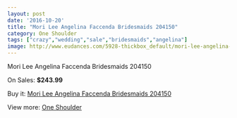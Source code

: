 ```yaml
---
layout: post
date: '2016-10-20'
title: "Mori Lee Angelina Faccenda Bridesmaids 204150"
category: One Shoulder
tags: ["crazy","wedding","sale","bridesmaids","angelina"]
image: http://www.eudances.com/5928-thickbox_default/mori-lee-angelina-faccenda-bridesmaids-204150.jpg
---
```

Mori Lee Angelina Faccenda Bridesmaids 204150

On Sales: **$243.99**
<a href="https://www.eudances.com/en/one-shoulder/2094-mori-lee-angelina-faccenda-bridesmaids-204150.html"><amp-img layout="responsive" width="600" height="600" src="//www.eudances.com/5928-thickbox_default/mori-lee-angelina-faccenda-bridesmaids-204150.jpg" alt="Mori Lee Angelina Faccenda Bridesmaids 204150 0" /></a>

Buy it: [Mori Lee Angelina Faccenda Bridesmaids 204150](https://www.eudances.com/en/one-shoulder/2094-mori-lee-angelina-faccenda-bridesmaids-204150.html "Mori Lee Angelina Faccenda Bridesmaids 204150")

View more: [One Shoulder](https://www.eudances.com/en/23-one-shoulder "One Shoulder")